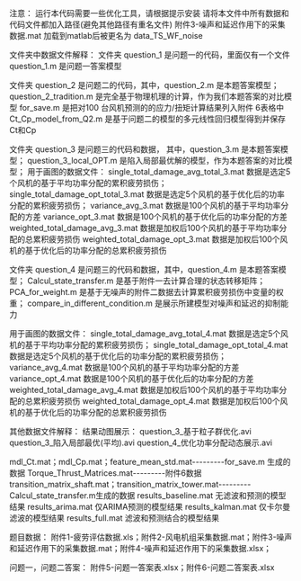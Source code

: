 注意：
运行本代码需要一些优化工具，请根据提示安装
请将本文件中所有数据和代码文件都加入路径(避免其他路径有重名文件)
附件3-噪声和延迟作用下的采集数据.mat 加载到matlab后被更名为 data_TS_WF_noise

文件夹中数据文件解释：
文件夹 question_1 是问题一的代码，里面仅有一个文件 question_1.m 是问题一答案模型

文件夹 question_2 是问题二的代码，其中，question_2.m 是本题答案模型；
question_2_tradition.m  是完全基于物理机理的计算，作为我们本题答案的对比模型
for_save.m 是把对100 台风机预测的的应力/扭矩计算结果列入附件 6表格中
Ct_Cp_model_from_Q2.m 是基于问题二的模型的多元线性回归模型得到并保存Ct和Cp

文件夹 question_3 是问题三的代码和数据， 其中，question_3.m 是本题答案模型；
question_3_local_OPT.m 是陷入局部最优解的模型，作为本题答案的对比模型；
用于画图的数据文件：
single_total_damage_avg_total_3.mat 数据是选定5个风机的基于平均功率分配的累积疲劳损伤；
single_total_damage_opt_total_3.mat 数据是选定5个风机的基于优化后的功率分配的累积疲劳损伤；
variance_avg_3.mat 数据是100个风机的基于平均功率分配的方差
variance_opt_3.mat 数据是100个风机的基于优化后的功率分配的方差
weighted_total_damage_avg_3.mat 数据是加权后100个风机的基于平均功率分配的总累积疲劳损伤
weighted_total_damage_opt_3.mat 数据是加权后100个风机的基于优化后的功率分配的总累积疲劳损伤

文件夹 question_4 是问题三的代码和数据，其中，question_4.m 是本题答案模型；
Calcul_state_transfer.m 是基于附件一去计算合理的状态转移矩阵；
PCA_for_weight.m 是基于无噪声的附件二数据去计算累积疲劳损伤中变量的权重；
compare_in_different_condition.m 是展示所建模型对噪声和延迟的抑制能力

用于画图的数据文件：
single_total_damage_avg_total_4.mat 数据是选定5个风机的基于平均功率分配的累积疲劳损伤；
single_total_damage_opt_total_4.mat 数据是选定5个风机的基于优化后的功率分配的累积疲劳损伤；
variance_avg_4.mat 数据是100个风机的基于平均功率分配的方差
variance_opt_4.mat 数据是100个风机的基于优化后的功率分配的方差
weighted_total_damage_avg_4.mat 数据是加权后100个风机的基于平均功率分配的总累积疲劳损伤
weighted_total_damage_opt_4.mat 数据是加权后100个风机的基于优化后的功率分配的总累积疲劳损伤

其他数据文件解释：
结果动图展示：
question_3_基于粒子群优化.avi
question_3_陷入局部最优(平均).avi
question_4_优化功率分配动态展示.avi

mdl_Ct.mat；mdl_Cp.mat；feature_mean_std.mat---------for_save.m 生成的数据
Torque_Thrust_Matrices.mat---------附件6数据
transition_matrix_shaft.mat；transition_matrix_tower.mat---------Calcul_state_transfer.m生成的数据
results_baseline.mat 无滤波和预测的模型结果
results_arima.mat 仅ARIMA预测的模型结果
results_kalman.mat 仅卡尔曼滤波的模型结果
results_full.mat 滤波和预测结合的模型结果


题目数据：
附件1-疲劳评估数据.xls；附件2-风电机组采集数据.mat；附件3-噪声和延迟作用下的采集数据.mat；附件4-噪声和延迟作用下的采集数据.xlsx；

问题一，问题二答案：
附件5-问题一答案表.xlsx；附件6-问题二答案表.xlsx


